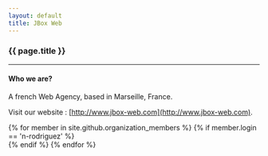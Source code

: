 ```yaml
---
layout: default
title: JBox Web
---
```


### {{ page.title }}
***


#### Who we are?

A french Web Agency, based in Marseille, France.

Visit our website : [http://www.jbox-web.com](http://www.jbox-web.com).

<div class="container">
  {% for member in site.github.organization_members %}
    {% if member.login == 'n-rodriguez' %}
      <div class="octocard">
        <script data-name="{{ member.login }}" src="http://nodejs.in/octocard/bin/octocard.js"></script>
      </div>
    {% endif %}
  {% endfor %}
</div>
